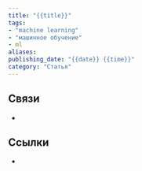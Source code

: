 ```yaml
---
title: "{{title}}"
tags:
- "machine learning"
- "машинное обучение"
- ml
aliases:
publishing_date: "{{date}} {{time}}"
category: "Статья"
---
```


## Связи
- 
## Ссылки
- 
